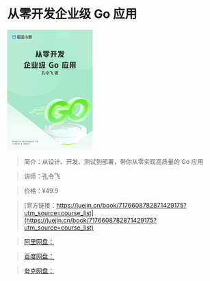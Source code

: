 # 从零开发企业级 Go 应用

![img](../../assets/695f1aaa7ef14680bc0103b8564caca9~tplv-k3u1fbpfcp-no-mark_280_280_200_280.png)

> 简介：从设计、开发、测试到部署，带你从零实现高质量的 Go 应用

> 讲师：孔令飞

> 价格：¥49.9

> [官方链接：https://juejin.cn/book/7176608782871429175?utm_source=course_list](https://juejin.cn/book/7176608782871429175?utm_source=course_list)

> [阿里网盘：]()

> [百度网盘：]()

> [夸克网盘：]()
